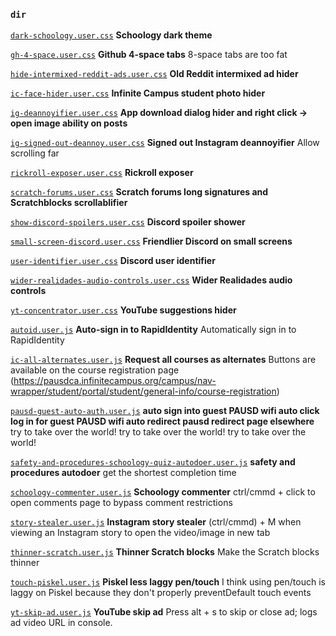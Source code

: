 ### `dir`

[`dark-schoology.user.css`](./dark-schoology.user.css)
**Schoology dark theme**

[`gh-4-space.user.css`](./gh-4-space.user.css)
**Github 4-space tabs**
8-space tabs are too fat

[`hide-intermixed-reddit-ads.user.css`](./hide-intermixed-reddit-ads.user.css)
**Old Reddit intermixed ad hider**

[`ic-face-hider.user.css`](./ic-face-hider.user.css)
**Infinite Campus student photo hider**

[`ig-deannoyifier.user.css`](./ig-deannoyifier.user.css)
**App download dialog hider and right click -> open image ability on posts**

[`ig-signed-out-deannoy.user.css`](./ig-signed-out-deannoy.user.css)
**Signed out Instagram deannoyifier**
Allow scrolling far

[`rickroll-exposer.user.css`](./rickroll-exposer.user.css)
**Rickroll exposer**

[`scratch-forums.user.css`](./scratch-forums.user.css)
**Scratch forums long signatures and Scratchblocks scrollablifier**

[`show-discord-spoilers.user.css`](./show-discord-spoilers.user.css)
**Discord spoiler shower**

[`small-screen-discord.user.css`](./small-screen-discord.user.css)
**Friendlier Discord on small screens**

[`user-identifier.user.css`](./user-identifier.user.css)
**Discord user identifier**

[`wider-realidades-audio-controls.user.css`](./wider-realidades-audio-controls.user.css)
**Wider Realidades audio controls**

[`yt-concentrator.user.css`](./yt-concentrator.user.css)
**YouTube suggestions hider**

[`autoid.user.js`](./autoid.user.js)
**Auto-sign in to RapidIdentity**
Automatically sign in to RapidIdentity

[`ic-all-alternates.user.js`](./ic-all-alternates.user.js)
**Request all courses as alternates**
Buttons are available on the course registration page (https://pausdca.infinitecampus.org/campus/nav-wrapper/student/portal/student/general-info/course-registration)

[`pausd-guest-auto-auth.user.js`](./pausd-guest-auto-auth.user.js)
**auto sign into guest PAUSD wifi
auto click log in for guest PAUSD wifi
auto redirect pausd redirect page elsewhere**
try to take over the world!
try to take over the world!
try to take over the world!

[`safety-and-procedures-schoology-quiz-autodoer.user.js`](./safety-and-procedures-schoology-quiz-autodoer.user.js)
**safety and procedures autodoer**
get the shortest completion time

[`schoology-commenter.user.js`](./schoology-commenter.user.js)
**Schoology commenter**
ctrl/cmmd + click to open comments page to bypass comment restrictions

[`story-stealer.user.js`](./story-stealer.user.js)
**Instagram story stealer**
(ctrl/cmmd) + M when viewing an Instagram story to open the video/image in new tab

[`thinner-scratch.user.js`](./thinner-scratch.user.js)
**Thinner Scratch blocks**
Make the Scratch blocks thinner

[`touch-piskel.user.js`](./touch-piskel.user.js)
**Piskel less laggy pen/touch**
I think using pen/touch is laggy on Piskel because they don't properly preventDefault touch events

[`yt-skip-ad.user.js`](./yt-skip-ad.user.js)
**YouTube skip ad**
Press alt + s to skip or close ad; logs ad video URL in console.

